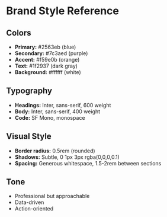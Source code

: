 # Brand Style Reference

## Colors

- **Primary:** #2563eb (blue)
- **Secondary:** #7c3aed (purple)
- **Accent:** #f59e0b (orange)
- **Text:** #1f2937 (dark gray)
- **Background:** #ffffff (white)

## Typography

- **Headings:** Inter, sans-serif, 600 weight
- **Body:** Inter, sans-serif, 400 weight
- **Code:** SF Mono, monospace

## Visual Style

- **Border radius:** 0.5rem (rounded)
- **Shadows:** Subtle, 0 1px 3px rgba(0,0,0,0.1)
- **Spacing:** Generous whitespace, 1.5-2rem between sections

## Tone

- Professional but approachable
- Data-driven
- Action-oriented
